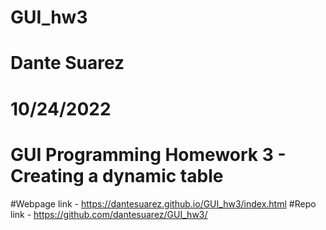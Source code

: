 # GUI_hw3
# Dante Suarez
# 10/24/2022
# GUI Programming Homework 3 - Creating a dynamic table

#Webpage link - https://dantesuarez.github.io/GUI_hw3/index.html
#Repo link - https://github.com/dantesuarez/GUI_hw3/
